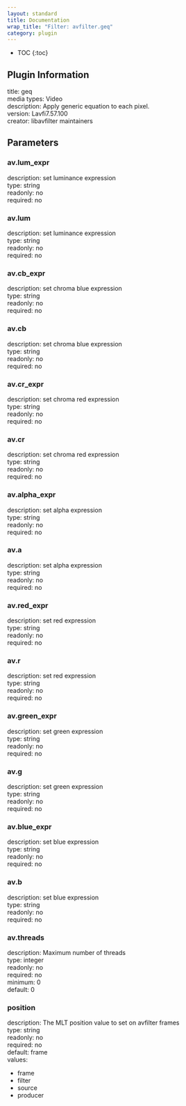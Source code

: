 ```yaml
---
layout: standard
title: Documentation
wrap_title: "Filter: avfilter.geq"
category: plugin
---
```

* TOC
{:toc}

## Plugin Information

title: geq  
media types:
Video  
description: Apply generic equation to each pixel.  
version: Lavfi7.57.100  
creator: libavfilter maintainers  

## Parameters

### av.lum_expr

  
description:
set luminance expression  
type: string  
readonly: no  
required: no  

### av.lum

  
description:
set luminance expression  
type: string  
readonly: no  
required: no  

### av.cb_expr

  
description:
set chroma blue expression  
type: string  
readonly: no  
required: no  

### av.cb

  
description:
set chroma blue expression  
type: string  
readonly: no  
required: no  

### av.cr_expr

  
description:
set chroma red expression  
type: string  
readonly: no  
required: no  

### av.cr

  
description:
set chroma red expression  
type: string  
readonly: no  
required: no  

### av.alpha_expr

  
description:
set alpha expression  
type: string  
readonly: no  
required: no  

### av.a

  
description:
set alpha expression  
type: string  
readonly: no  
required: no  

### av.red_expr

  
description:
set red expression  
type: string  
readonly: no  
required: no  

### av.r

  
description:
set red expression  
type: string  
readonly: no  
required: no  

### av.green_expr

  
description:
set green expression  
type: string  
readonly: no  
required: no  

### av.g

  
description:
set green expression  
type: string  
readonly: no  
required: no  

### av.blue_expr

  
description:
set blue expression  
type: string  
readonly: no  
required: no  

### av.b

  
description:
set blue expression  
type: string  
readonly: no  
required: no  

### av.threads

  
description:
Maximum number of threads  
type: integer  
readonly: no  
required: no  
minimum: 0  
default: 0  

### position

  
description:
The MLT position value to set on avfilter frames  
type: string  
readonly: no  
required: no  
default: frame  
values:  

* frame
* filter
* source
* producer

